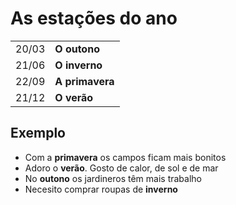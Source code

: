 # As estações do ano

|||
| -- | -- |
| 20/03 | **O outono** |
| 21/06 | **O inverno** |
| 22/09 | **A primavera** |
| 21/12 | **O verão** |

## Exemplo

* Com a **primavera** os campos ficam mais bonitos
* Adoro o **verão**. Gosto de calor, de sol e de mar
* No **outono** os jardineros têm mais trabalho
* Necesito comprar roupas de **inverno**
